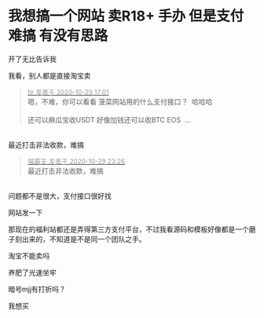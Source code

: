 # 我想搞一个网站 卖R18+ 手办 但是支付难搞 有没有思路


<img src="static/image/smiley/default/lol.gif" smilieid="12" border="0" alt="" />开了无比告诉我

我看，别人都是直接淘宝卖

<div class="quote"><blockquote><font size="2"><a href="https://www.hostloc.com/forum.php?mod=redirect&amp;goto=findpost&amp;pid=9370051&amp;ptid=759888" target="_blank"><font color="#999999">tir 发表于 2020-10-29 17:01</font></a></font><br />
嗯，不难，你可以看看 菠菜网站用的什么支付接口？&nbsp;&nbsp;哈哈哈<br />
<br />
还可以麻瓜宝收USDT 好像加钱还可以收BTC EOS&nbsp;&nbsp;...</blockquote></div><br />
最近打击非法收款，难搞

<div class="quote"><blockquote><font size="2"><a href="https://www.hostloc.com/forum.php?mod=redirect&amp;goto=findpost&amp;pid=9372710&amp;ptid=759888" target="_blank"><font color="#999999">喵霸天 发表于 2020-10-29 23:26</font></a></font><br />
最近打击非法收款，难搞</blockquote></div><br />
问题都不是很大，支付接口很好找

网站发一下

那现在的福利站都还是弄得第三方支付平台，不过我看源码和模板好像都是一个磨子刻出来的，不知道是不是同一个团队之手。

淘宝不能卖吗

养肥了光速坐牢

暗号mjj有打折吗？

我想买<img id="aimg_BeWd3" onclick="zoom(this, this.src, 0, 0, 0)" class="zoom" src="https://cdn.jsdelivr.net/gh/hishis/forum-master/public/images/patch.gif" onmouseover="img_onmouseoverfunc(this)" onload="thumbImg(this)" border="0" alt="" />
